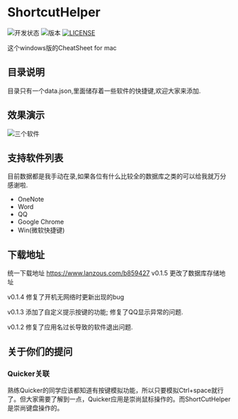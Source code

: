 # ShortcutHelper

![开发状态](https://img.shields.io/badge/build-success-green)
![版本](https://img.shields.io/badge/version-v0.1.5-red)
[![LICENSE](https://img.shields.io/badge/license-Anti%20996-blue.svg?style=flat-square)](https://github.com/996icu/996.ICU/blob/master/LICENSE)

这个windows版的CheatSheet for mac

## 目录说明
目录只有一个data.json,里面储存着一些软件的快捷键,欢迎大家来添加.

## 效果演示

![三个软件](https://s2.ax1x.com/2019/07/27/eMhG9A.gif)

## 支持软件列表

目前数据都是我手动在录,如果各位有什么比较全的数据库之类的可以给我就万分感谢啦.

- OneNote
- Word
- QQ
- Google Chrome 
- Win(微软快捷键)

## 下载地址

统一下载地址 https://www.lanzous.com/b859427
v0.1.5
更改了数据库存储地址

v0.1.4
修复了开机无网络时更新出现的bug

v0.1.3 
添加了自定义提示按键的功能;
修复了QQ显示异常的问题.

v0.1.2 
修复了应用名过长导致的软件退出问题.

## 关于你们的提问

### Quicker关联
熟练Quicker的同学应该都知道有按键模拟功能，所以只要模拟Ctrl+space就行了。但大家需要了解到一点，Quicker应用是崇尚鼠标操作的。而ShortCutHelper是崇尚键盘操作的。
